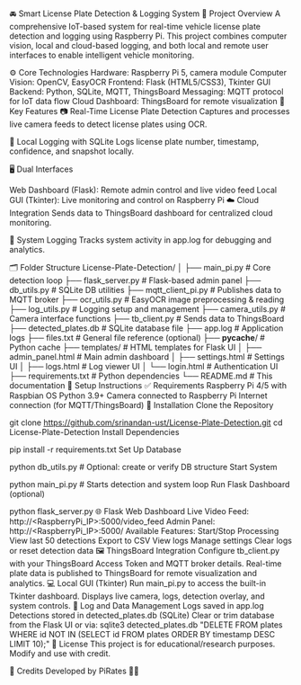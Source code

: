 🚘 Smart License Plate Detection & Logging System
📌 Project Overview
A comprehensive IoT-based system for real-time vehicle license plate detection and logging using Raspberry Pi. This project combines computer vision, local and cloud-based logging, and both local and remote user interfaces to enable intelligent vehicle monitoring.

⚙️ Core Technologies
Hardware: Raspberry Pi 5, camera module
Computer Vision: OpenCV, EasyOCR
Frontend: Flask (HTML5/CSS3), Tkinter GUI
Backend: Python, SQLite, MQTT, ThingsBoard
Messaging: MQTT protocol for IoT data flow
Cloud Dashboard: ThingsBoard for remote visualization
🚀 Key Features
📷 Real-Time License Plate Detection
Captures and processes live camera feeds to detect license plates using OCR.

💾 Local Logging with SQLite
Logs license plate number, timestamp, confidence, and snapshot locally.

🖥️ Dual Interfaces

Web Dashboard (Flask): Remote admin control and live video feed
Local GUI (Tkinter): Live monitoring and control on Raspberry Pi
☁️ Cloud Integration
Sends data to ThingsBoard dashboard for centralized cloud monitoring.

🧪 System Logging
Tracks system activity in app.log for debugging and analytics.

🗂️ Folder Structure
License-Plate-Detection/
│
├── main_pi.py              # Core detection loop
├── flask_server.py         # Flask-based admin panel
├── db_utils.py             # SQLite DB utilities
├── mqtt_client_pi.py       # Publishes data to MQTT broker
├── ocr_utils.py            # EasyOCR image preprocessing & reading
├── log_utils.py            # Logging setup and management
├── camera_utils.py         # Camera interface functions
├── tb_client.py            # Sends data to ThingsBoard
├── detected_plates.db      # SQLite database file
├── app.log                 # Application logs
├── files.txt               # General file reference (optional)
├── __pycache__/            # Python cache
├── templates/              # HTML templates for Flask UI
│   ├── admin_panel.html    # Main admin dashboard
│   ├── settings.html       # Settings UI
│   ├── logs.html           # Log viewer UI
│   └── login.html          # Authentication UI
├── requirements.txt        # Python dependencies
└── README.md               # This documentation
🔧 Setup Instructions
✅ Requirements
Raspberry Pi 4/5 with Raspbian OS
Python 3.9+
Camera connected to Raspberry Pi
Internet connection (for MQTT/ThingsBoard)
🔌 Installation
Clone the Repository

git clone https://github.com/srinandan-ust/License-Plate-Detection.git
cd License-Plate-Detection
Install Dependencies

pip install -r requirements.txt
Set Up Database

python db_utils.py  # Optional: create or verify DB structure
Start System

python main_pi.py  # Starts detection and system loop
Run Flask Dashboard (optional)

python flask_server.py
🌐 Flask Web Dashboard
Live Video Feed: http://<RaspberryPi_IP>:5000/video_feed
Admin Panel: http://<RaspberryPi_IP>:5000/
Available Features:
Start/Stop Processing
View last 50 detections
Export to CSV
View logs
Manage settings
Clear logs or reset detection data
🖼️ ThingsBoard Integration
Configure tb_client.py with your ThingsBoard Access Token and MQTT broker details.
Real-time plate data is published to ThingsBoard for remote visualization and analytics.
💻 Local GUI (Tkinter)
Run main_pi.py to access the built-in Tkinter dashboard.
Displays live camera, logs, detection overlay, and system controls.
📁 Log and Data Management
Logs saved in app.log
Detections stored in detected_plates.db (SQLite)
Clear or trim database from the Flask UI or via:
sqlite3 detected_plates.db "DELETE FROM plates WHERE id NOT IN (SELECT id FROM plates ORDER BY timestamp DESC LIMIT 10);"
📄 License
This project is for educational/research purposes. Modify and use with credit.

🤝 Credits
Developed by PiRates 🏴‍☠️
